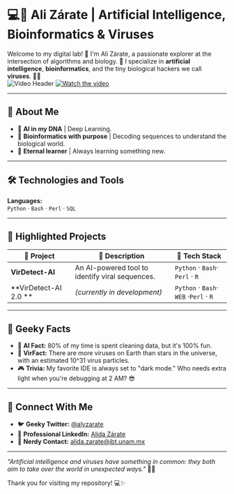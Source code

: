 # 💻🦠 Ali Zárate | Artificial Intelligence, **Bioinformatics** & Viruses   

Welcome to my digital lab! 🧪 I'm Ali Zárate, a passionate explorer at the intersection of algorithms and biology. 🚀 I specialize in **artificial intelligence**, **bioinformatics**, and the tiny biological hackers we call **viruses**. 🧬✨  
![Video Header]([https://wikcreative.com/video/consola.mp4])
[![Watch the video](https://via.placeholder.com/600x300.png?text=Click+to+watch+video)](https://wikcreative.com/video/consola.mp4)

---

## 🌌 About Me  
- 🤖 **AI in my DNA** | Deep Learning.  
- 🔬 **Bioinformatics with purpose** | Decoding sequences to understand the biological world.  
- 🌟 **Eternal learner** | Always learning something new.  

---

## 🛠️ Technologies and Tools  
**Languages:**  
`Python` · `Bash` · `Perl` · `SQL`  


---

## 🚀 Highlighted Projects  

| 🌟 Project          | 📂 Description                                                                                     | 🚧 Tech Stack                   |
|---------------------|----------------------------------------------------------------------------------------------------|---------------------------------|
| **VirDetect-AI**    | An AI-powered tool to identify viral sequences.                                       | `Python` · `Bash`· `Perl` · `R`         |
| **VirDetect-AI 2.0 **      | *(currently in development)*                                               | `Python` · `Bash`· `WEB` ·`Perl` · `R`     |
---

## 🧠 Geeky Facts  
- 🌟 **AI Fact:** 80% of my time is spent cleaning data, but it's 100% fun.  
- 🦠 **VirFact:** There are more viruses on Earth than stars in the universe, with an estimated 10^31 virus particles.  
- 🎮 **Trivia:** My favorite IDE is always set to "dark mode." Who needs extra light when you're debugging at 2 AM? 😎

---

## 💬 Connect With Me  
- 🐦 **Geeky Twitter:** [@alyzarate](https://x.com/alyzarate)  
- 🔗 **Professional LinkedIn:** [Alida Zárate](https://www.linkedin.com/in/alida-esmeralda-zárate-jiménez-02b83aa9/)  
- 💌 **Nerdy Contact:** [alida.zarate@ibt.unam.mx](mailto:alida.zarate@ibt.unam.mx)  

---

*"Artificial intelligence and viruses have something in common: they both aim to take over the world in unexpected ways."* 🤖🦠  

Thank you for visiting my repository! 💻✨  
